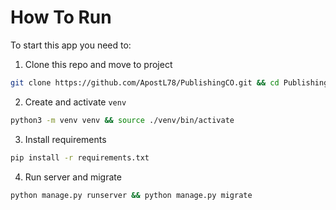 # How To Run
To start this app you need to:
1. Clone this repo and move to project
```sh
git clone https://github.com/ApostL78/PublishingCO.git && cd PublishingCO
```
2. Create and activate `venv`
```sh
python3 -m venv venv && source ./venv/bin/activate
```
3. Install requirements
```sh
pip install -r requirements.txt
```
4. Run server and migrate
```sh
python manage.py runserver && python manage.py migrate
```
